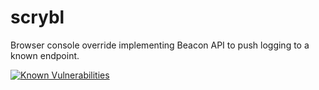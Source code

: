 # scrybl
Browser console override implementing Beacon API to push logging to a known endpoint.

[![Known Vulnerabilities](https://snyk.io/test/github/storskegg/scrybl/badge.svg?targetFile=package.json)](https://snyk.io/test/github/storskegg/scrybl?targetFile=package.json)
